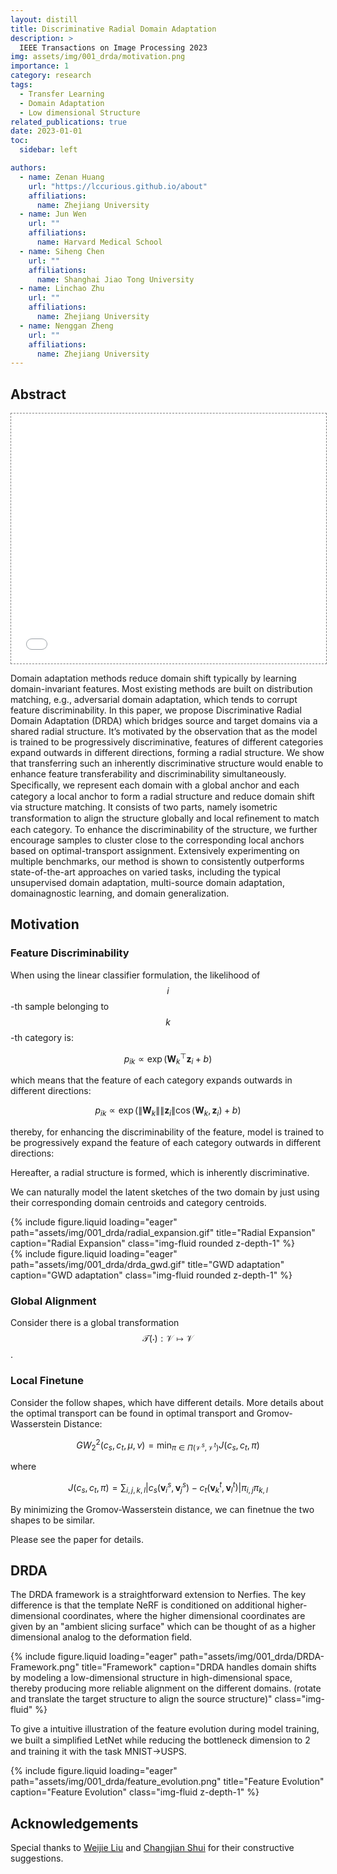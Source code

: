```yaml
---
layout: distill
title: Discriminative Radial Domain Adaptation
description: >
  IEEE Transactions on Image Processing 2023 
img: assets/img/001_drda/motivation.png
importance: 1
category: research
tags:
  - Transfer Learning
  - Domain Adaptation
  - Low dimensional Structure
related_publications: true
date: 2023-01-01
toc:
  sidebar: left

authors:
  - name: Zenan Huang
    url: "https://lccurious.github.io/about"
    affiliations:
      name: Zhejiang University
  - name: Jun Wen 
    url: ""
    affiliations:
      name: Harvard Medical School
  - name: Siheng Chen
    url: ""
    affiliations:
      name: Shanghai Jiao Tong University
  - name: Linchao Zhu
    url: ""
    affiliations:
      name: Zhejiang University
  - name: Nenggan Zheng
    url: ""
    affiliations:
      name: Zhejiang University
---
```



## Abstract

<div class="row">
    <iframe src="{{ '/assets/plotly/001_drda/tetrahedron_animation.html' | relative_url }}" frameborder='0' scrolling='no' height="400px" width="100%" style="border: 1px dashed grey;"></iframe>
</div>

Domain adaptation methods reduce domain shift typically by learning domain-invariant features. Most existing methods are built on distribution matching, e.g., adversarial domain adaptation, which tends to corrupt feature discriminability. In this paper, we propose Discriminative Radial Domain Adaptation (DRDA) which bridges source and target domains via a shared radial structure. It’s motivated by the observation that as the model is trained to be progressively discriminative, features of different categories expand outwards in different directions, forming a radial structure. We show that transferring such an inherently discriminative structure would enable to enhance feature transferability and discriminability simultaneously. Speciﬁcally, we represent each domain with a global anchor and each category a local anchor to form a radial structure and reduce domain shift via structure matching. It consists of two parts, namely isometric transformation to align the structure globally and local reﬁnement to match each category. To enhance the discriminability of the structure, we further encourage samples to cluster close to the corresponding local anchors based on optimal-transport assignment. Extensively experimenting on multiple benchmarks, our method is shown to consistently outperforms state-of-the-art approaches on varied tasks, including the typical unsupervised domain adaptation, multi-source domain adaptation, domainagnostic learning, and domain generalization.

## Motivation

### Feature Discriminability

When using the linear classifier formulation, the likelihood of $$i$$-th sample belonging to $$k$$-th category is:

$$
\begin{equation}
p_{ik}\propto \exp(\boldsymbol{W}^{\top}_{k}\boldsymbol{z}_{i}+b)
\end{equation}
$$

which means that the feature of each category expands outwards in different directions:

$$
\begin{equation}
p_{ik}\propto \exp(\|\boldsymbol{W}_{k}\| \|\boldsymbol{z}_{i}\|\cos(\boldsymbol{W}_{k},
                \boldsymbol{z}_{i})+b)
\end{equation}
$$

thereby, for enhancing the discriminability of the feature, model is trained to be progressively expand the feature of each category outwards in different directions:


Hereafter, a radial structure is formed, which is inherently discriminative.

We can naturally model the latent sketches of the two domain by just using their corresponding domain centroids and category centroids.

<div class="row">
    <div class="col-sm mt-3 mt-md-0">
        {% include figure.liquid loading="eager" path="assets/img/001_drda/radial_expansion.gif" title="Radial Expansion" caption="Radial Expansion" class="img-fluid rounded z-depth-1" %}
    </div>
    <div class="col-sm mt-3 mt-md-0">
        {% include figure.liquid loading="eager" path="assets/img/001_drda/drda_gwd.gif" title="GWD adaptation" caption="GWD adaptation" class="img-fluid rounded z-depth-1" %}
    </div>
</div>

### Global Alignment

Consider there is a global transformation $$\mathcal{T}(\cdot): \mathcal{V} \mapsto \mathcal{V}$$.

### Local Finetune

Consider the follow shapes, which have different details. More details about the optimal transport can be found in optimal transport and Gromov-Wasserstein Distance:

$$
\begin{equation}
GW^{2}_{2}(c_{s}, c_{t}, \mu, \nu) = \min_{\pi \in \Pi(\mathcal{V}^{s},\mathcal{V}^{t})} J(c_{s},
              c_{t}, \pi)
\end{equation}
$$

where

$$
\begin{equation}
J(c_{s}, c_{t}, \pi) = \sum_{i,j,k,l}|c_{s}(\boldsymbol{v}^{s}_{i},
              \boldsymbol{v}^{s}_{j})-c_{t}(\boldsymbol{v}^{t}_{k}, \boldsymbol{v}^{t}_{l})|\pi_{i,j}\pi_{k,l}
\end{equation}
$$

By minimizing the Gromov-Wasserstein distance, we can finetnue the two shapes to be similar.

Please see the paper for details.

## DRDA

The DRDA framework is a straightforward extension to Nerfies. The key difference is that the template NeRF is conditioned on additional higher-dimensional coordinates, where the higher dimensional coordinates are given by an "ambient slicing surface" which can be thought of as a higher dimensional analog to the deformation field.

<div class="l-page">
    <div class="col-sm mt-3 mt-md-0">
        {% include figure.liquid loading="eager" path="assets/img/001_drda/DRDA-Framework.png" title="Framework" caption="DRDA handles domain shifts by modeling a low-dimensional structure in high-dimensional space, thereby producing more reliable alignment on the different domains. (rotate and translate the target structure to align the source structure)" class="img-fluid" %}
    </div>
</div>


To give a intuitive illustration of the feature evolution during model training, we built a simpliﬁed LetNet while reducing the bottleneck dimension to 2 and training it with the task MNIST→USPS.


<div class="l-page">
    <div class="col-lg mt-3 mt-md-0">
        {% include figure.liquid loading="eager" path="assets/img/001_drda/feature_evolution.png" title="Feature Evolution" caption="Feature Evolution" class="img-fluid z-depth-1" %}
    </div>
</div>

## Acknowledgements

Special thanks to [Weijie Liu](https://lccurious.github.io/projects/DRDA/) and [Changjian Shui](https://cjshui.github.io/) for their constructive suggestions.
